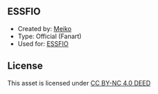 ## ESSFIO
- Created by: [Meiko](https://www.facebook.com/Fhemy.Nhurul.Ainun)
- Type: Official (Fanart)
- Used for: [ESSFIO](https://facebook.com/essfio)

## License
This asset is licensed under [CC BY-NC 4.0 DEED](https://creativecommons.org/licenses/by-nc/4.0/)
